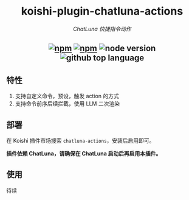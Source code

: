 <div align="center">

# koishi-plugin-chatluna-actions

_ChatLuna 快捷指令动作_

## [![npm](https://img.shields.io/npm/v/koishi-plugin-chatluna-actions)](https://www.npmjs.com/package/koishi-plugin-chatluna-actions) [![npm](https://img.shields.io/npm/dm/koishi-plugin-chatluna-actions)](https://www.npmjs.com/package/koishi-plugin-chatluna-actions) ![node version](https://img.shields.io/badge/node-%3E=18-green) ![github top language](https://img.shields.io/github/languages/top/ChatLunaLab/chatluna-character?logo=github)

</div>

## 特性

1. 支持自定义命令，预设，触发 action 的方式
2. 支持命令前序后续拦截，使用 LLM 二次渲染

## 部署

在 Koishi 插件市场搜索 `chatluna-actions`，安装后启用即可。

**插件依赖 ChatLuna，请确保在 ChatLuna 启动后再启用本插件。**

## 使用

待续
